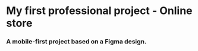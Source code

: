 # My first professional project - Online store

### A mobile-first project based on a Figma design.


